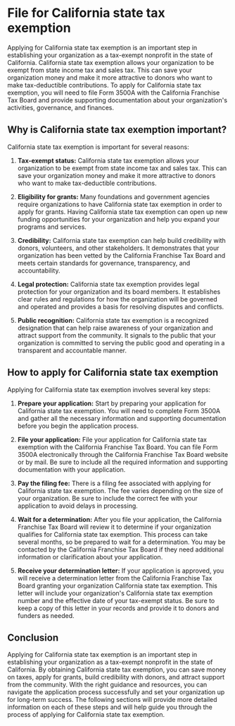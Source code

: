 # File for California state tax exemption

Applying for California state tax exemption is an important step in establishing your organization as a tax-exempt nonprofit in the state of California. California state tax exemption allows your organization to be exempt from state income tax and sales tax. This can save your organization money and make it more attractive to donors who want to make tax-deductible contributions. To apply for California state tax exemption, you will need to file Form 3500A with the California Franchise Tax Board and provide supporting documentation about your organization's activities, governance, and finances.

## Why is California state tax exemption important?

California state tax exemption is important for several reasons:

1. **Tax-exempt status:** California state tax exemption allows your organization to be exempt from state income tax and sales tax. This can save your organization money and make it more attractive to donors who want to make tax-deductible contributions.

2. **Eligibility for grants:** Many foundations and government agencies require organizations to have California state tax exemption in order to apply for grants. Having California state tax exemption can open up new funding opportunities for your organization and help you expand your programs and services.

3. **Credibility:** California state tax exemption can help build credibility with donors, volunteers, and other stakeholders. It demonstrates that your organization has been vetted by the California Franchise Tax Board and meets certain standards for governance, transparency, and accountability.

4. **Legal protection:** California state tax exemption provides legal protection for your organization and its board members. It establishes clear rules and regulations for how the organization will be governed and operated and provides a basis for resolving disputes and conflicts.

5. **Public recognition:** California state tax exemption is a recognized designation that can help raise awareness of your organization and attract support from the community. It signals to the public that your organization is committed to serving the public good and operating in a transparent and accountable manner.

## How to apply for California state tax exemption

Applying for California state tax exemption involves several key steps:

1. **Prepare your application:** Start by preparing your application for California state tax exemption. You will need to complete Form 3500A and gather all the necessary information and supporting documentation before you begin the application process.

2. **File your application:** File your application for California state tax exemption with the California Franchise Tax Board. You can file Form 3500A electronically through the California Franchise Tax Board website or by mail. Be sure to include all the required information and supporting documentation with your application.

3. **Pay the filing fee:** There is a filing fee associated with applying for California state tax exemption. The fee varies depending on the size of your organization. Be sure to include the correct fee with your application to avoid delays in processing.

4. **Wait for a determination:** After you file your application, the California Franchise Tax Board will review it to determine if your organization qualifies for California state tax exemption. This process can take several months, so be prepared to wait for a determination. You may be contacted by the California Franchise Tax Board if they need additional information or clarification about your application.

5. **Receive your determination letter:** If your application is approved, you will receive a determination letter from the California Franchise Tax Board granting your organization California state tax exemption. This letter will include your organization's California state tax exemption number and the effective date of your tax-exempt status. Be sure to keep a copy of this letter in your records and provide it to donors and funders as needed.

## Conclusion

Applying for California state tax exemption is an important step in establishing your organization as a tax-exempt nonprofit in the state of California. By obtaining California state tax exemption, you can save money on taxes, apply for grants, build credibility with donors, and attract support from the community. With the right guidance and resources, you can navigate the application process successfully and set your organization up for long-term success. The following sections will provide more detailed information on each of these steps and will help guide you through the process of applying for California state tax exemption.
